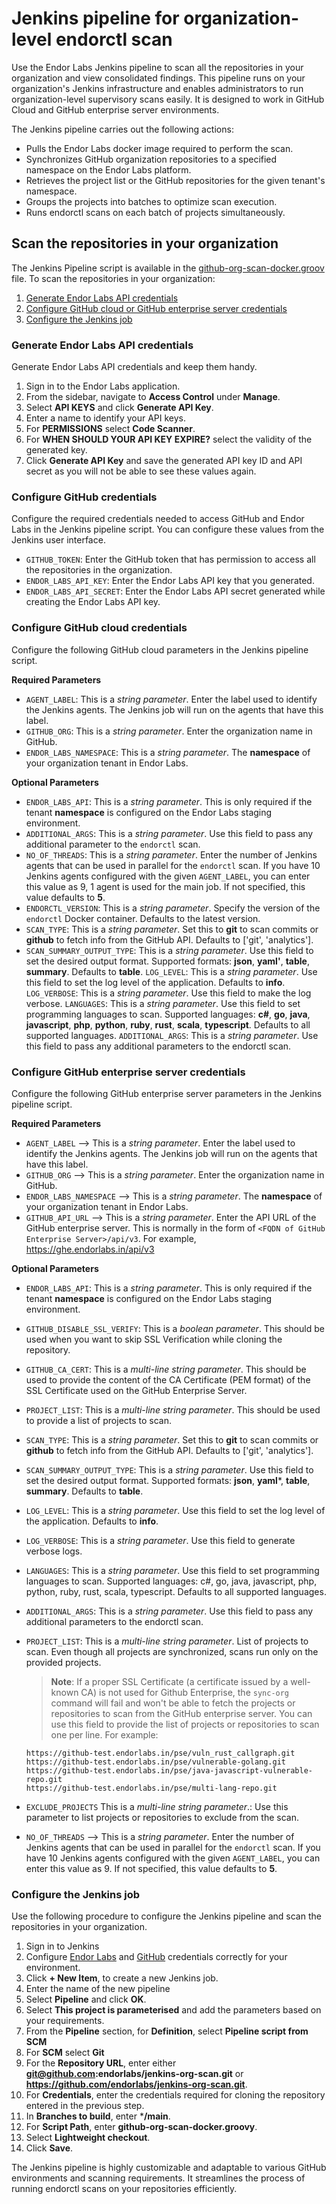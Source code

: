 # Jenkins pipeline for organization-level endorctl scan

Use the Endor Labs Jenkins pipeline to scan all the repositories in your organization and view consolidated findings. This pipeline runs on your organization's Jenkins infrastructure and enables administrators to run organization-level supervisory scans easily. It is designed to work in  GitHub Cloud and GitHub enterprise server environments. 

The Jenkins pipeline carries out the following actions:
- Pulls the Endor Labs docker image required to perform the scan.
- Synchronizes GitHub organization repositories to a specified namespace on the Endor Labs platform.
- Retrieves the project list or the GitHub repositories for the given tenant's namespace.
- Groups the projects into batches to optimize scan execution.
- Runs endorctl scans on each batch of projects simultaneously.

## Scan the repositories in your organization
The Jenkins Pipeline script is available in the [github-org-scan-docker.groov](https://github.com/endorlabs/jenkins-org-scan/blob/main/github-org-scan-docker.groovy) file. To scan the repositories in your organization:

1. [Generate Endor Labs API credentials](#generate-endor-labs-api-credentials)
2. [Configure GitHub cloud or GitHub enterprise server credentials](#configure-github-credentials)
3. [Configure the Jenkins job](#configure-the-jenkins-job)
 
### Generate Endor Labs API credentials
Generate Endor Labs API credentials and keep them handy.

1. Sign in to the Endor Labs application.
2. From the sidebar, navigate to **Access Control** under **Manage**.
3. Select **API KEYS** and click **Generate API Key**.
4. Enter a name to identify your API keys.
5. For **PERMISSIONS** select **Code Scanner**.
6. For **WHEN SHOULD YOUR API KEY EXPIRE?** select the validity of the generated key.
7. Click **Generate API Key** and save the generated API key ID and API secret as you will not be able to see these values again.

### Configure GitHub credentials
Configure the required credentials needed to access GitHub and Endor Labs in the Jenkins pipeline script. You can configure these values from the Jenkins user interface.

- `GITHUB_TOKEN`: Enter the GitHub token that has permission to access all the repositories in the organization.
- `ENDOR_LABS_API_KEY`: Enter the Endor Labs API key that you generated.
- `ENDOR_LABS_API_SECRET`: Enter the Endor Labs API secret generated while creating the Endor Labs API key.

### Configure GitHub cloud credentials
Configure the following GitHub cloud parameters in the Jenkins pipeline script.

**Required Parameters**
- `AGENT_LABEL`: This is a *string parameter*. Enter the label used to identify the Jenkins agents. The Jenkins job will run on the agents that have this label.
- `GITHUB_ORG`: This is a *string parameter*. Enter the organization name in GitHub.
- `ENDOR_LABS_NAMESPACE`: This is a *string parameter*. The **namespace** of your organization tenant in Endor Labs.

**Optional Parameters**
- `ENDOR_LABS_API`: This is a *string parameter*. This is only required if the tenant **namespace** is configured on the Endor Labs staging environment.
- `ADDITIONAL_ARGS`: This is a *string parameter*. Use this field to pass any additional parameter to the `endorctl` scan.
- `NO_OF_THREADS`: This is a *string parameter*. Enter the number of Jenkins agents that can be used in parallel for the `endorctl` scan. If you have 10 Jenkins agents configured with the given `AGENT_LABEL`, you can enter this value as 9, 1 agent is used for the main job. If not specified, this value defaults to **5**.
- `ENDORCTL_VERSION`: This is a *string parameter*. Specify the version of the `endorctl` Docker container. Defaults to the latest version.
- `SCAN_TYPE`: This is a *string parameter*. Set this to **git** to scan commits or **github** to fetch info from the GitHub API. Defaults to ['git', 'analytics'].
- `SCAN_SUMMARY_OUTPUT_TYPE`: This is a *string parameter*. Use this field to set the desired output format. Supported formats: **json**, **yaml'**, **table**, **summary**. Defaults to **table**.
`LOG_LEVEL`: This is a *string parameter*. Use this field to set the log level of the application. Defaults to **info**.
`LOG_VERBOSE`: This is a *string parameter*. Use this field to make the log verbose.
`LANGUAGES`: This is a *string parameter*. Use this field to set programming languages to scan. Supported languages: **c#**, **go**, **java**, **javascript**, **php**, **python**, **ruby**, **rust**, **scala**, **typescript**. Defaults to all supported languages.
`ADDITIONAL_ARGS`: This is a *string parameter*. Use this field to pass any additional parameters to the endorctl scan.

### Configure GitHub enterprise server credentials
Configure the following GitHub enterprise server parameters in the Jenkins pipeline script.

**Required Parameters**

- `AGENT_LABEL` --> This is a *string parameter*. Enter the label used to identify the Jenkins agents. The Jenkins job will run on the agents that have this label.
- `GITHUB_ORG` --> This is a *string parameter*. Enter the organization name in GitHub.
- `ENDOR_LABS_NAMESPACE` --> This is a *string parameter*. The **namespace** of your organization tenant in Endor Labs.
- `GITHUB_API_URL` --> This is a *string parameter*. Enter the API URL of the GitHub enterprise server. This is normally in the form of `<FQDN of GitHub Enterprise Server>/api/v3`. For example, <https://ghe.endorlabs.in/api/v3>

**Optional Parameters**

- `ENDOR_LABS_API`: This is a *string parameter*. This is only required if the tenant **namespace** is configured on the Endor Labs staging environment.
- `GITHUB_DISABLE_SSL_VERIFY`: This is a *boolean parameter*. This should be used when you want to skip SSL Verification while cloning the repository.
- `GITHUB_CA_CERT`: This is a *multi-line string parameter*. This should be used to provide the content of the CA Certificate (PEM format) of the SSL Certificate used on the GitHub Enterprise Server.
- `PROJECT_LIST`: This is a *multi-line string parameter*. This should be used to provide a list of projects to scan.
- `SCAN_TYPE`: This is a *string parameter*. Set this to **git** to scan commits or **github** to fetch info from the GitHub API. Defaults to ['git', 'analytics'].
- `SCAN_SUMMARY_OUTPUT_TYPE`: This is a *string parameter*. Use this field to set the desired output format. Supported formats: **json**, **yaml***, **table**, **summary**. Defaults to **table**.
- `LOG_LEVEL`: This is a *string parameter*. Use this field to set the log level of the application. Defaults to **info**.
- `LOG_VERBOSE`: This is a *string parameter*. Use this field to generate verbose logs.
- `LANGUAGES`: This is a *string parameter*. Use this field to set programming languages to scan. Supported languages: c#, go, java, javascript, php, python, ruby, rust, scala, typescript. Defaults to all supported languages.
- `ADDITIONAL_ARGS`: This is a *string parameter*. Use this field to pass any additional parameters to the endorctl scan.
- `PROJECT_LIST`: This is a *multi-line string parameter*. List of projects to scan. Even though all projects are synchronized, scans run only on the provided projects.
    > **Note**: If a proper SSL Certificate (a certificate issued by a well-known CA) is not used for Github Enterprise, the `sync-org` command will fail and won't be able to fetch the projects or repositories to scan from the GitHub enterprise server. You can use this field to provide the list of projects or repositories to scan one per line. For example:

    ```
    https://github-test.endorlabs.in/pse/vuln_rust_callgraph.git
    https://github-test.endorlabs.in/pse/vulnerable-golang.git
    https://github-test.endorlabs.in/pse/java-javascript-vulnerable-repo.git
    https://github-test.endorlabs.in/pse/multi-lang-repo.git    
    ```
- `EXCLUDE_PROJECTS` This is a *multi-line string parameter*.: Use this parameter to list projects or repositories to exclude from the scan.
- `NO_OF_THREADS` --> This is a *string parameter*. Enter the number of Jenkins agents that can be used in parallel for the `endorctl` scan. If you have 10 Jenkins agents configured with the given `AGENT_LABEL`, you can enter this value as 9. If not specified, this value defaults to **5**.

### Configure the Jenkins job
Use the following procedure to configure the Jenkins pipeline and scan the repositories in your organization.

1. Sign in to Jenkins
2. Configure [Endor Labs](#generate-endor-labs-api-credentials) and [GitHub](#configure-github-credentials) credentials correctly for your environment.
3. Click **+ New Item**, to create a new Jenkins job.
4. Enter the name of the new pipeline
5. Select **Pipeline** and click **OK**.
6. Select **This project is parameterised** and add the parameters based on your requirements.
7. From the **Pipeline** section, for **Definition**, select **Pipeline script from SCM**
8. For **SCM** select **Git**
9. For the **Repository URL**, enter either **git@github.com:endorlabs/jenkins-org-scan.git** or **https://github.com/endorlabs/jenkins-org-scan.git**.
10. For **Credentials**, enter the credentials required for cloning the repository entered in the previous step.
13. In **Branches to build**, enter ***/main**.
14. For **Script Path**, enter **github-org-scan-docker.groovy**.
15. Select **Lightweight checkout**.
16. Click **Save**.

The Jenkins pipeline is highly customizable and adaptable to various GitHub environments and scanning requirements. It streamlines the process of running endorctl scans on your repositories efficiently.

